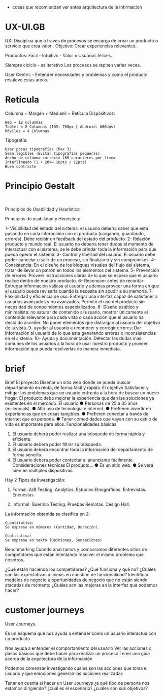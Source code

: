 - cosas que recomiendan ver antes arquitectura de la infirmacion
# UX-UI.__GB__
UX: Disciplina que a traves de procesos se encarga de crear un producto o servicio que crea valor .
Objetivo: Crear experiencias relevantes.

Productos: Facil - Intuitivo - Valor = Usuarios felices.

Siempre ciciclo - es iterativo
Los procesos se repiten varias veces.

User Centric - Entender necesidades y problemas y como el producto resuleve estas areas.

# Reticula
Columna + Margen + Medianil = Retícula
Dispositivos:

    Web = 12 Columnas
    Tablet = 8 Columnas (IOS: 768px | Android: 600dps)
    Móviles = 4 Columnas

Tipografía:

    Usar pocas tipografías (Max 3)
    Sean legibles (Evitar tipografías pequeñas)
    Ancho de columna correcto (66 caracteres por linea
    Interlineado (1 + 20%= 10pts / 12pts)
    Buen contraste
# Principio Gestalt
<img rel="https://static.platzi.com/media/user_upload/1-326d6444-7557-41e6-8308-13b93d877f4f.jpg"/>
<img rel="https://static.platzi.com/media/user_upload/2-1fd93748-cfcb-4179-8c11-3c312a6c48dd.jpg"/>
<img rel="https://static.platzi.com/media/user_upload/3-8a662165-c0cd-497d-92a0-da80ff441b05.jpg"/>
<img rel="https://static.platzi.com/media/user_upload/4-d1cc2f2e-c89f-4f03-9a5a-429a76dbdb4e.jpg"/>
<img rel="https://static.platzi.com/media/user_upload/5-861c3d94-7113-4029-8448-79734d7572d2.jpg"/>
<img rel="https://static.platzi.com/media/user_upload/6-9e77fb62-1709-4819-b72e-c12f96f0e41d.jpg"/>
<img rel="https://static.platzi.com/media/user_upload/7-b2071a2f-acfb-4563-8f9d-cd6388462ab2.jpg"/>
<img rel="https://static.platzi.com/media/user_upload/8-0c962653-6c13-41d6-a412-15ef37f234f3.jpg"/>


Principios de Usabilidad y Heurística

Principios de usabilidad y Heurística:

1- Visibilidad del estado del sistema: el usuario debería saber que está pasando en cada interacción con el producto (cargando, guardando, errores). Debe recibir un feedback del estado del producto.
2- Relación producto y mundo real: El usuario no debería tener dudas al momento de interactuar con el sistema, se le debe brindar toda la información para que pueda operar el sistema.
3- Control y libertad del usuario: El usuario debe poder cancelar o salir de un proceso, sin finalizarlo y sin compromisos.
4- Consistencia: En el diseño de los bloques visuales del flujo del sistema, tratar de llevar un patrón en todos los elementos del sistema.
5- Prevención de errores: Proveer instrucciones claras de lo que se espera que el usuario realice dentro de nuestro producto.
6- Reconocer antes de recordar: Entregar información valiosa al usuario y ademas proveer una forma en que el usuario pueda revisarla cuando la necesite sin acudir a su memoria.
7- Flexibilidad y eficiencia de uso: Entregar una interfaz capaz de satisfacer a usuarios avanzados y no avanzados. Permitir el uso del producto sin necesidad de conocimientos especializados.
8- Diseño estético y minimalista: no saturar de contenido al usuario, mostrar únicamente el contenido relevante para cada vista o cada acción que el usuario ha decidido acceder. No poner elementos que distraigan al usuario del objetivo de la vista.
9- ayudar al usuario a reconocer y corregir errores: Dar información al usuario de lo que esta generando errores o inconsistencias en el sistema.
10- Ayuda y documentación: Detectar las dudas mas comunes de los usuarios a la hora de usar nuestro producto y proveer información que pueda resolverlas de manera inmediata.


# brief

 
Brief 
El proyecto 
Diseñar un sitio web donde se pueda buscar departamento en renta, de 
forma fácil y rápida. 
El objetivo 
Satisfacer y mitigar los problemas que un usuario enfrenta a la hora de 
buscar un nuevo hogar. El producto debe mejorar la experiencia que dan 
las soluciones ya existentes en el mercado. 
El usuario 
● Personas de 25 a 35 años (millennials). 
● Alto uso de tecnología e internet. 
● Prefieren invertir en experiencias que en cosas tangibles. 
● Prefieren conectar a través de internet que en persona. 
● Tener comodidades que vayan con su estilo de vida es importante 
para ellos. 
Funcionalidades básicas 
1. El usuario deberá poder realizar una búsqueda de forma rápida y 
eficiente. 
2. El usuario deberá poder filtrar su búsqueda. 
3. El usuario deberá encontrar toda la información del departamento 
de forma sencilla. 
4. El usuario deberá poder contactar al anunciante fácilmente. 
Consideraciones técnicas 
El producto... 
● Es un sitio web. 
● Se verá bien en múltiples dispositivos. 



Hay 2 Tipos de Investigación:

1. Formal:
A/B Testing. Analytics. Estudios Etnográficos. Entrevistas. Encuestas.

2. Informal:
Guerrilla Testing. Pruebas Remotas. Design Hall.

La información obtenida se clasifica en 2:

    Cuantitativa:
    Se expresa en números (Cantidad, Duración).

    Cualitativa:
    Se expresa en texto (Opiniones, Sensaciones)


Benchmarking
Cuando analizamos y comparamos diferentes sitios de competidores que están intentando resolver el mismo problema que nosotros.

¿Qué están haciendo los competidores?
¿Qué funciona y qué no?
¿Cuáles son las expectativas mínimas en cuestión de funcionalidad?
Identificar modelos de negocio u oportunidades de negocio que no están siendo atacadas de momento
¿Cuáles son las mejoras en la interfaz que podemos hacer?

# customer journeys
User Journeys.

Es un esquema que nos ayuda a entender como un usuario interactua con un producto.

Nos ayuda a entender el comportamiento del usuario
Ver las acciones o pasos básicos que debe hacer para realizar un proceso
Tener una guía acerca de la arquitectura de la información

Podemos comenzar investigando cuales son las acciones que toma el usuario y que emociones generan las acciones realizadas

Tener en cuenta al hacer un User Journeys
¿a qué tipo de persona nos estamos dirigiendo?
¿cuál es el escenario?
¿cuáles son sus objetivos?



